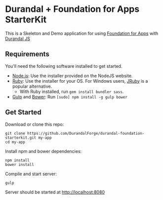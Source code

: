 # Durandal + Foundation for Apps StarterKit

This is a Skeleton and Demo application for using [Foundation for Apps](http://foundation.zurb.com/apps) with [Durandal JS](http://durandaljs.com)

## Requirements

You'll need the following software installed to get started.

  * [Node.js](http://nodejs.org): Use the installer provided on the NodeJS website.
  * [Ruby](https://www.ruby-lang.org/en/): Use the installer for your OS. For Windows users, [JRuby](http://jruby.org/) is a popular alternative.
    * With Ruby installed, run `gem install bundler sass`.
  * [Gulp](http://gulpjs.com/) and [Bower](http://bower.io): Run `[sudo] npm install -g gulp bower`

## Get Started

Download or clone this repo:
```
git clone https://github.com/DurandalForge/durandal-foundation-starterkit.git my-app
cd my-app
```

Install npm and bower dependencies:
```
npm install
bower install
```

Compile and start server:
```
gulp
```

Server should be started at [http://localhost:8080](http://localhost:8080)